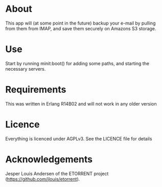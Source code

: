 About
=====
This app will (at some point in the future) backup your e-mail by pulling from them from IMAP, and save them securely on Amazons S3 storage.

Use
===
Start by running minit:boot() for adding some paths, and starting the necessary servers.

Requirements
============

This was written in Erlang R14B02 and will not work in any older version

Licence
=======

Everything is licenced under AGPLv3. See the LICENCE file for details


Acknowledgements
================

Jesper Louis Andersen of the ETORRENT project (https://github.com/jlouis/etorrent).